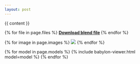 ```yaml
---
layout: post
---
```


{{ content }}

{% for file in page.files %}
<strong>
<a href='{{ file | relative_url }}'>Download blend file<a>
</strong>
{% endfor %}

{% for image in page.images %}
<img src='{{ image | relative_url }}' />
{% endfor %}

{% for model in page.models %}
{% include babylon-viewer.html model=model %}
{% endfor %}

